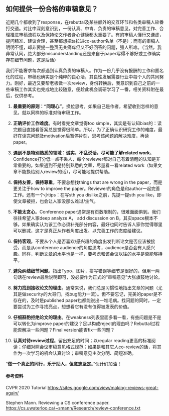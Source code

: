 ## 如何提供一份合格的审稿意见？



近期几个都收到了response，在rebuttal及某些额外的交互环节和各类审稿人轮番打交道。对比中深刻意识到，一份认真、中肯、负责的审稿意见，对完善工作、合理推进审稿流程以及保持论文作者身心健康都太重要了。有的审稿人懂行又谦虚，提问精准、建议合理，甚至都想把ta拉进co-author名单（不是）；而有的审稿人明明不懂，却非要提一整页无关痛痒但又不好回答的问题，强人所难。（当然，我非常认同，绝大部分misunderstanding还是来自于paper写得不够好或工作确实存在细节问题，这是后话）

我们不能奢求每次都遇到认真负责的审稿人。作为一份几乎没有报酬的工作和匿名化的过程，审稿也确实是个纯粹的良心活，其良性发展需要行业中每个人的共同努力。刚好，最近又要帮老板做一次review，身份转换后，我意识到自己之前的一些审稿工作其实也完成地比较随意，便趁此机会调研学习了一番，相关资料附在最后，仅供参考。

1. **最重要的原则：“同理心”**。换位思考，如果自己是作者，希望收到怎样的意见，就以同样的标准对待审稿工作。

2. **正确评价工作难度**。有时看完文章觉得too simple，其实是有认知bias的：读完题目直接看答案总是觉得很简单。所以，为了正确认识研究工作的难度，最好在读完问题及motivation后暂停片刻，思考该问题的解决难度，再读paper。

3. **遇到不是特别熟悉的领域：诚实，不乱说话，尽可能了解related work**。Confidence打分低一点不丢人，每个reviewer都对自己有着清醒的认知是非常重要的。如果遇到不是特别熟悉的文章，尽量看一看related work（如果文章不能换给别人review的话），尽可能地提供帮助。

4. **保持友善，保持尊重**。不要总想找things that are wrong in the paper，而是更关注于how to improve the paper。Reviewer的角色是和author一起完善工作。还有一个小tips：在写sth you dislike之前，先提一提sth you like，即使文章被拒，也会让人家没那么难过/生气。

5. **不能太贪心**。Conference paper通常是有页数限制的，很难面面俱到。我们往往希望人家deep analyze A， add discussion on B，其实space根本不够。如果确实认为该工作必须补充部分内容，最好也同时告诉人家你觉得哪里可以删减，这才是真正从作者角度出发、以完善工作的态度给建议。

6. **保持客观**。不要从个人是否喜欢/感兴趣的角度出发判断论文是否应该被接受，而是从conference audience的角度思考，audience是否会有人感兴趣。同样，判断文章的水平也是一样，要考虑和该会议以往的水平是否能够持平。
7. **避免纠结细节问题**。指出Typo，图片，拼写错误等细节是很好的，但用一两句话在review最后说明即可，没必要作为正式的“审稿意见”大张旗鼓地讨论。
8. **努力找到接收论文的理由**。通常来说，我们总是习惯性地指出文章的问题（尤其是做security的大哥们，找bug能力一流）。但不要忘记，完美的paper是不存在的，及时是published paper也都能说出一堆毛病。找问题的同时，一定要尝试为工作寻找亮点，想想看它有没有值得被发表的价值。
9. **仔细斟酌拒绝论文的理由**。在weakness列表里面多看一看，有些问题是不是可以转化为improve paper的建议？足以构成reject的理由吗？Rebuttal过程能否解决一些问题？Final version能否fix一些问题？
10. **认真对待review过程**。留出充足的时间；以regular reading更高的标准阅读；仔细对照会议审稿意见格式规范；如果是和其它人co-review的话，将其作为一次学习的机会认真讨论；审稿意见主次分明、简短准确。

“**做一个真正的同行，乐于助人，但意志坚定**。”伙计们加油！



#### 参考资料

CVPR 2020 Tutorial https://sites.google.com/view/making-reviews-great-again/

Stephen Mann. Reviewing a CS conference paper.  https://cs.uwaterloo.ca/~smann/Research/review-conference.txt





